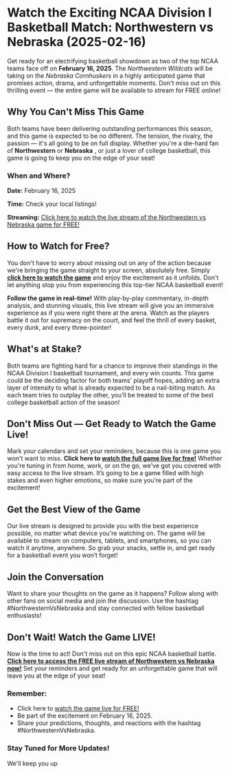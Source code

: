 # Watch the Exciting NCAA Division I Basketball Match: Northwestern vs Nebraska (2025-02-16)

Get ready for an electrifying basketball showdown as two of the top NCAA teams face off on **February 16, 2025**. The _Northwestern Wildcats_ will be taking on the _Nebraska Cornhuskers_ in a highly anticipated game that promises action, drama, and unforgettable moments. Don't miss out on this thrilling event — the entire game will be available to stream for FREE online!

## Why You Can't Miss This Game

Both teams have been delivering outstanding performances this season, and this game is expected to be no different. The tension, the rivalry, the passion — it's all going to be on full display. Whether you're a die-hard fan of **Northwestern** or **Nebraska** , or just a lover of college basketball, this game is going to keep you on the edge of your seat!

### When and Where?

**Date:** February 16, 2025

**Time:** Check your local listings!

**Streaming:** [Click here to watch the live stream of the Northwestern vs Nebraska game for FREE!](https://tinyurl.com/livestreamfreeo?st=Northwestern+vs+Nebraska&si=ghc)

## How to Watch for Free?

You don't have to worry about missing out on any of the action because we're bringing the game straight to your screen, absolutely free. Simply **[click here to watch the game](https://tinyurl.com/livestreamfreeo?st=Northwestern+vs+Nebraska&si=ghc)** and enjoy the excitement as it unfolds. Don't let anything stop you from experiencing this top-tier NCAA basketball event!

**Follow the game in real-time!** With play-by-play commentary, in-depth analysis, and stunning visuals, this live stream will give you an immersive experience as if you were right there at the arena. Watch as the players battle it out for supremacy on the court, and feel the thrill of every basket, every dunk, and every three-pointer!

## What's at Stake?

Both teams are fighting hard for a chance to improve their standings in the NCAA Division I basketball tournament, and every win counts. This game could be the deciding factor for both teams’ playoff hopes, adding an extra layer of intensity to what is already expected to be a nail-biting match. As each team tries to outplay the other, you’ll be treated to some of the best college basketball action of the season!

## Don't Miss Out — Get Ready to Watch the Game Live!

Mark your calendars and set your reminders, because this is one game you won't want to miss. **Click here to [watch the full game live for free!](https://tinyurl.com/livestreamfreeo?st=Northwestern+vs+Nebraska&si=ghc)** Whether you're tuning in from home, work, or on the go, we've got you covered with easy access to the live stream. It’s going to be a game filled with high stakes and even higher emotions, so make sure you’re part of the excitement!

## Get the Best View of the Game

Our live stream is designed to provide you with the best experience possible, no matter what device you're watching on. The game will be available to stream on computers, tablets, and smartphones, so you can watch it anytime, anywhere. So grab your snacks, settle in, and get ready for a basketball event you won’t forget!

## Join the Conversation

Want to share your thoughts on the game as it happens? Follow along with other fans on social media and join the discussion. Use the hashtag #NorthwesternVsNebraska and stay connected with fellow basketball enthusiasts!

## Don't Wait! Watch the Game LIVE!

Now is the time to act! Don't miss out on this epic NCAA basketball battle. **[Click here to access the FREE live stream of Northwestern vs Nebraska now!](https://tinyurl.com/livestreamfreeo?st=Northwestern+vs+Nebraska&si=ghc)** Set your reminders and get ready for an unforgettable game that will leave you at the edge of your seat!

### Remember:

- Click here to [watch the game live for FREE!](https://tinyurl.com/livestreamfreeo?st=Northwestern+vs+Nebraska&si=ghc)
- Be part of the excitement on February 16, 2025.
- Share your predictions, thoughts, and reactions with the hashtag #NorthwesternVsNebraska.

### Stay Tuned for More Updates!

We'll keep you up
